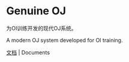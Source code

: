 # Genuine OJ

为OI训练开发的现代OJ系统。

A modern OJ system developed for OI training.

[文档](https://blog.yixiangzhilv.com/docs/genuine-oj/introduction.html) | Documents
